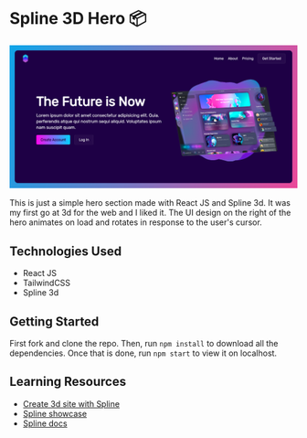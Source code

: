 # Spline 3D Hero 📦

![hero pagw](https://github.com/anav5704/Spline-React/blob/main/docs/spline-react.png)

This is just a simple hero section made with React JS and Spline 3d. It was my first go at 3d for the web and I liked it. The UI design on the right of the hero animates on load and rotates in response to the user's cursor.

## Technologies Used

- React JS 
- TailwindCSS
- Spline 3d

## Getting Started

First fork and clone the repo. Then, run ```npm install``` to download all the dependencies. Once that is done, run ```npm start``` to view it on localhost.

## Learning Resources

- [Create 3d site with Spline](https://www.youtube.com/watch?v=EJxeMbDTkVI)
- [Spline showcase](https://spline.design/examples)
- [Spline docs](https://spline.design/)
